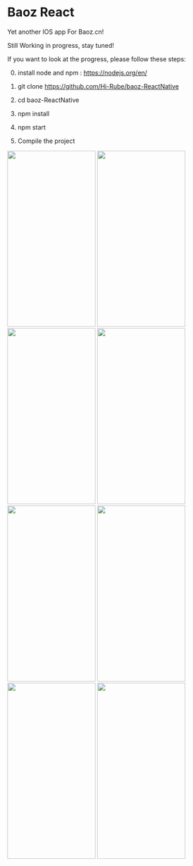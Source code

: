 # Baoz React

Yet another IOS app For Baoz.cn!

Still Working in progress, stay tuned!

If you want to look at the progress, please follow these steps:     

0. install node and npm : https://nodejs.org/en/         

1. git clone https://github.com/Hi-Rube/baoz-ReactNative        

2. cd baoz-ReactNative      

3. npm install       

4. npm start       

5. Compile the project

<img src="https://github.com/Hi-Rube/baoz-ReactNative/blob/master/Images/group.png?raw=true" width=200 height=400/>
<img src="https://github.com/Hi-Rube/baoz-ReactNative/blob/master/Images/club.png?raw=true" width=200 height=400/>
<img src="https://github.com/Hi-Rube/baoz-ReactNative/blob/master/Images/comment.png?raw=true" width=200 height=400/>
<img src="https://github.com/Hi-Rube/baoz-ReactNative/blob/master/Images/commentCode.png?raw=true" width=200 height=400/>
<img src="https://github.com/Hi-Rube/baoz-ReactNative/blob/master/Images/commentImage.png?raw=true" width=200 height=400/>
<img src="https://github.com/Hi-Rube/baoz-ReactNative/blob/master/Images/searchclub.png?raw=true" width=200 height=400/>
<img src="https://github.com/Hi-Rube/baoz-ReactNative/blob/master/Images/searchpeople.png?raw=true" width=200 height=400/>
<img src="https://github.com/Hi-Rube/baoz-ReactNative/blob/master/Images/searchtopic.png?raw=true" width=200 height=400/>



